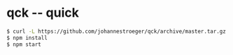 # qck -- quick

```sh
$ curl -L https://github.com/johannestroeger/qck/archive/master.tar.gz | tar zx --strip 1
$ npm install
$ npm start
```
